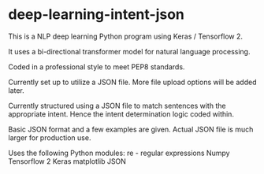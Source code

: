 # deep-learning-intent-json
This is a NLP deep learning Python program using Keras / Tensorflow 2.

It uses a bi-directional transformer model for natural language processing.

Coded in a professional style to meet PEP8 standards. 

Currently set up to utilize a JSON file. More file upload options will be added later.

Currently structured using a JSON file to match sentences with the appropriate intent. Hence the intent determination logic coded within. 

Basic JSON format and a few examples are given. Actual JSON file is much larger for production use.

Uses the following Python modules:
re - regular expressions
Numpy
Tensorflow 2
Keras
matplotlib
JSON
